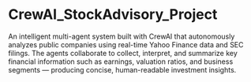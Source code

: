 # CrewAI_StockAdvisory_Project
An intelligent multi-agent system built with CrewAI that autonomously analyzes public companies using real-time Yahoo Finance data and SEC filings. The agents collaborate to collect, interpret, and summarize key financial information such as earnings, valuation ratios, and business segments — producing concise, human-readable investment insights.
